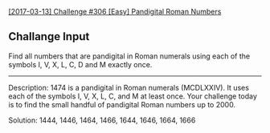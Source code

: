 [[2017-03-13] Challenge #306 [Easy] Pandigital Roman Numbers](https://www.reddit.com/r/dailyprogrammer/comments/5z4f3z/20170313_challenge_306_easy_pandigital_roman/?st=j0aoetje&sh=ee297a57)

Challange Input
---------------
Find all numbers that are pandigital in Roman numerals using each of the symbols I, V, X, L, C, D and M exactly once.


----------


Description:
1474 is a pandigital in Roman numerals (MCDLXXIV). It uses each of the symbols I, V, X, L, C, and M at least once. Your challenge today is to find the small handful of pandigital Roman numbers up to 2000.

Solution:
1444, 1446, 1464, 1466, 1644, 1646, 1664, 1666